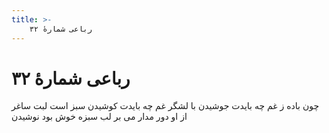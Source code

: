 ```yaml
---
title: >-
    رباعی شمارهٔ ۳۲
---
```

# رباعی شمارهٔ ۳۲

چون باده ز غم چه بایدت جوشیدن
با لشگر غم چه بایدت کوشیدن
سبز است لبت ساغر از او دور مدار
می بر لب سبزه خوش بود نوشیدن
